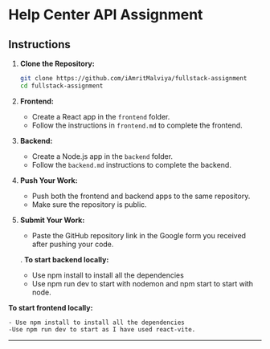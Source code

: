 # Help Center API Assignment

## Instructions

1. **Clone the Repository:**

   ```bash
   git clone https://github.com/iAmritMalviya/fullstack-assignment
   cd fullstack-assignment
   ```

2. **Frontend:**

   - Create a React app in the `frontend` folder.
   - Follow the instructions in `frontend.md` to complete the frontend.

3. **Backend:**

   - Create a Node.js app in the `backend` folder.
   - Follow the `backend.md` instructions to complete the backend.

4. **Push Your Work:**

   - Push both the frontend and backend apps to the same repository.
   - Make sure the repository is public.

5. **Submit Your Work:**

   - Paste the GitHub repository link in the Google form you received after pushing your code.

   . **To start backend locally:**

   - Use npm install to install all the dependencies
   - Use npm run dev to start with nodemon and npm start to start with node.

**To start frontend locally:**

    - Use npm install to install all the dependencies
    -Use npm run dev to start as I have used react-vite.

---
